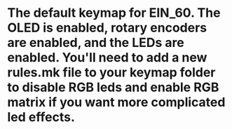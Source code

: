 # The default keymap for EIN_60. The OLED is enabled, rotary encoders are enabled, and the LEDs are enabled. You'll need to add a new rules.mk file to your keymap folder to disable RGB leds and enable RGB matrix if you want more complicated led effects. 

